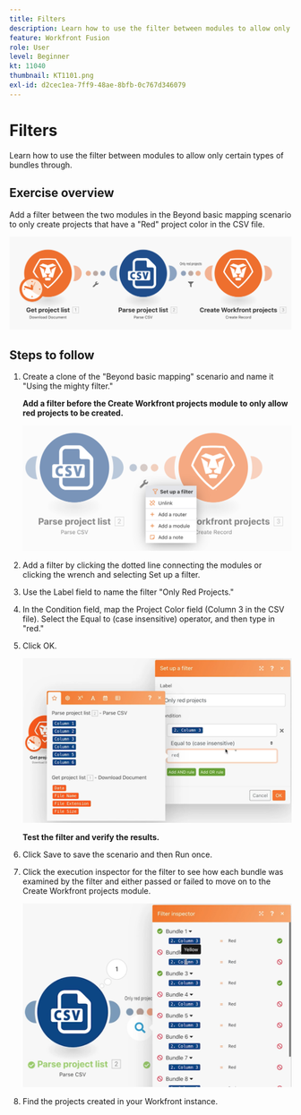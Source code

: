 ```yaml
---
title: Filters
description: Learn how to use the filter between modules to allow only certain types of bundles through.
feature: Workfront Fusion
role: User
level: Beginner
kt: 11040
thumbnail: KT1101.png
exl-id: d2cec1ea-7ff9-48ae-8bfb-0c767d346079
---
```

# Filters

Learn how to use the filter between modules to allow only certain types of bundles through.

## Exercise overview

Add a filter between the two modules in the Beyond basic mapping scenario to only create projects that have a "Red" project color in the CSV file.

   ![Filters Image 1](../12-exercises/assets/filters-walkthrough-1.png)

## Steps to follow

1. Create a clone of the "Beyond basic mapping" scenario and name it "Using the mighty filter."

    **Add a filter before the Create Workfront projects module to only allow red projects to be created.**

   ![Filters Image 2](../12-exercises/assets/filters-walkthrough-2.png)

1. Add a filter by clicking the dotted line connecting the modules or clicking the wrench and selecting Set up a filter.
1. Use the Label field to name the filter "Only Red Projects."
1. In the Condition field, map the Project Color field (Column 3 in the CSV file). Select the Equal to (case insensitive) operator, and then type in "red."
1. Click OK.

   ![Filters Image 3](../12-exercises/assets/filters-walkthrough-3.png)

    **Test the filter and verify the results.**

1. Click Save to save the scenario and then Run once.
1. Click the execution inspector for the filter to see how each bundle was examined by the filter and either passed or failed to move on to the Create Workfront projects module.

   ![Filters Image 4](../12-exercises/assets/filters-walkthrough-4.png)

1. Find the projects created in your Workfront instance.
